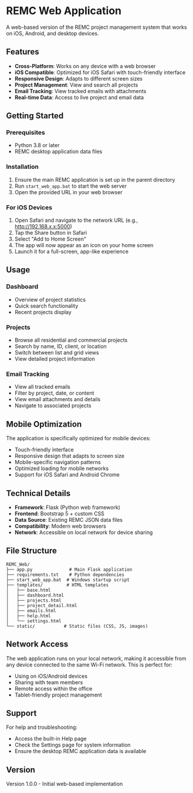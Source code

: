 # REMC Web Application

A web-based version of the REMC project management system that works on iOS, Android, and desktop devices.

## Features

- **Cross-Platform**: Works on any device with a web browser
- **iOS Compatible**: Optimized for iOS Safari with touch-friendly interface
- **Responsive Design**: Adapts to different screen sizes
- **Project Management**: View and search all projects
- **Email Tracking**: View tracked emails with attachments
- **Real-time Data**: Access to live project and email data

## Getting Started

### Prerequisites

- Python 3.8 or later
- REMC desktop application data files

### Installation

1. Ensure the main REMC application is set up in the parent directory
2. Run `start_web_app.bat` to start the web server
3. Open the provided URL in your web browser

### For iOS Devices

1. Open Safari and navigate to the network URL (e.g., http://192.168.x.x:5000)
2. Tap the Share button in Safari
3. Select "Add to Home Screen"
4. The app will now appear as an icon on your home screen
5. Launch it for a full-screen, app-like experience

## Usage

### Dashboard
- Overview of project statistics
- Quick search functionality
- Recent projects display

### Projects
- Browse all residential and commercial projects
- Search by name, ID, client, or location
- Switch between list and grid views
- View detailed project information

### Email Tracking
- View all tracked emails
- Filter by project, date, or content
- View email attachments and details
- Navigate to associated projects

## Mobile Optimization

The application is specifically optimized for mobile devices:

- Touch-friendly interface
- Responsive design that adapts to screen size
- Mobile-specific navigation patterns
- Optimized loading for mobile networks
- Support for iOS Safari and Android Chrome

## Technical Details

- **Framework**: Flask (Python web framework)
- **Frontend**: Bootstrap 5 + custom CSS
- **Data Source**: Existing REMC JSON data files
- **Compatibility**: Modern web browsers
- **Network**: Accessible on local network for device sharing

## File Structure

```
REMC_Web/
├── app.py              # Main Flask application
├── requirements.txt    # Python dependencies
├── start_web_app.bat  # Windows startup script
├── templates/         # HTML templates
│   ├── base.html
│   ├── dashboard.html
│   ├── projects.html
│   ├── project_detail.html
│   ├── emails.html
│   ├── help.html
│   └── settings.html
└── static/           # Static files (CSS, JS, images)
```

## Network Access

The web application runs on your local network, making it accessible from any device connected to the same Wi-Fi network. This is perfect for:

- Using on iOS/Android devices
- Sharing with team members
- Remote access within the office
- Tablet-friendly project management

## Support

For help and troubleshooting:
- Access the built-in Help page
- Check the Settings page for system information
- Ensure the desktop REMC application data is available

## Version

Version 1.0.0 - Initial web-based implementation